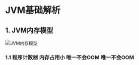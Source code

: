 # JVM基础解析
## 1. JVM内存模型
![JVM内存模型](https://user-images.githubusercontent.com/28483207/116843267-03ea2f00-ac12-11eb-8813-15cacb6ddcec.png)
### 1.1 程序计数器  <kbr>内存占用小</kbr> <kbr>唯一不会OOM</kbr> <kbr>唯一不会OOM</kbr>
